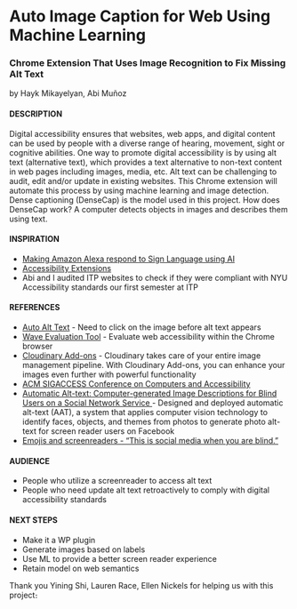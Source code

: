 # Auto Image Caption for Web Using Machine Learning
<h3> Chrome Extension That Uses Image Recognition to Fix Missing Alt Text</h3>

by Hayk Mikayelyan, Abi Muñoz 

<h4>DESCRIPTION</h4>
Digital accessibility ensures that websites, web apps, and digital content can be used by people with a diverse range of hearing, movement, sight or cognitive abilities.
One way to promote digital accessibility is by using alt text (alternative text), which provides a text alternative to non-text content in web pages including images, media, etc.
Alt text can be challenging to audit, edit and/or update in existing websites. This Chrome extension will automate this process by using machine learning and image detection. Dense captioning (DenseCap) is the model used in this project. How does DenseCap work? A computer detects objects in images and describes them using text.

<h4>INSPIRATION</h4>
<ul>
  <li><a href="https://www.youtube.com/watch?v=kS53y6GWm0w" target="_blank">Making Amazon Alexa respond to Sign Language using AI</a></li>
  <li><a href="https://chrome.google.com/webstore/category/ext/22-accessibility?hl=en" target="_blank">Accessibility Extensions</a></li>
<li>Abi and I audited ITP websites to check if they were compliant with NYU Accessibility standards our first semester at ITP</li>
</ul>

<h4>REFERENCES</h4>
<ul>
<li><a target="_blank" href="https://chrome.google.com/webstore/detail/auto-alt-text/lgmkhmedpaidhgonghfhijjlgaballje?hl=en">Auto Alt Text</a> - Need to click on the image before alt text appears</li>
<li><a target="_blank" href="https://chrome.google.com/webstore/detail/wave-evaluation-tool/jbbplnpkjmmeebjpijfedlgcdilocofh?hl=en-US">Wave Evaluation Tool</a> - Evaluate web accessibility within the Chrome browser</li>
<li><a target="_blank" href="https://cloudinary.com/blog/making_media_accessible_how_to_automatically_generate_alt_text_for_images">Cloudinary Add-ons</a> - Cloudinary takes care of your entire image management pipeline. With Cloudinary Add-ons, you can enhance your images even further with powerful functionality</li>
<li><a target="_blank" href="http://assets20.sigaccess.org/">ACM SIGACCESS Conference on Computers and Accessibility</a></li>
<li><a target="_blank" href="https://dl.acm.org/citation.cfm?id=2998364">Automatic Alt-text: Computer-generated Image Descriptions for Blind Users on a Social Network Service </a>- Designed and deployed automatic alt-text (AAT), a system that applies computer vision technology to identify faces, objects, and themes from photos to generate photo alt-text for screen reader users on Facebook</li>
<li><a target="_blank" href="https://twitter.com/CatchTheseWords/status/1195742305761644544">Emojis and screenreaders - &ldquo;This is social media when you are blind.&rdquo;</a></li>
</ul>

<h4>AUDIENCE</h4>
<ul>
  <li>People who utilize a screenreader to access alt text</li>
  <li>People who need update alt text retroactively to comply with digital accessibility standards</li>
</ul>

<h4>NEXT STEPS</h4>
<ul>
  <li>Make it a WP plugin</li>
  <li>Generate images based on labels</li>
  <li>Use ML to provide a better screen reader experience</li>
  <li>Retain model on web semantics</li>
</ul>


Thank you Yining Shi, Lauren Race, Ellen Nickels for helping us with this project։
